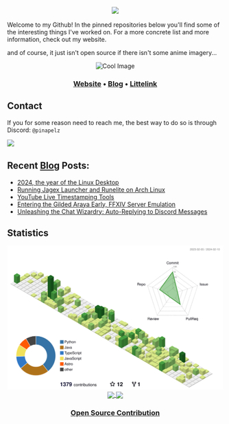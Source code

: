 <p align="center">
  <img src="https://user-images.githubusercontent.com/21994085/236544496-9f39ccee-f293-4f09-90de-931b23638f8f.png"/>
</p>
<div style="margin-top: 10px; margin-bottom: 10px;">
  <p>
  Welcome to my Github! In the pinned repositories below you'll find some of the interesting things I've worked on. For a more concrete list and more information, check out my website.

  and of course, it just isn't open source if there isn't some anime imagery...
  </p>
</div>

<p align="center">
  <img src="https://files.catbox.moe/279gmm.png" alt="Cool Image" width="200" height="200">
</p>

<h3 align="center">
  <a href="https://pinapelz.com">Website</a> •
  <a href="https://blog.pinapelz.com">Blog</a> •
  <a href="https://pinapelz.moe">Littelink</a>
</h3>

<h2>Contact</h2>
<p>If you for some reason need to reach me, the best way to do so is through Discord: <code>@pinapelz</code></p>
<a href="https://discord.com/users/246787839570739211">
  <img src="https://img.shields.io/badge/Discord-%235865F2.svg?style=for-the-badge&logo=discord&logoColor=white"/>
</a>

## Recent [Blog](https://pinapelz.com) Posts:

<!--START_SECTION:feed-->
* [2024, the year of the Linux Desktop](https:&#x2F;&#x2F;blog.pinapelz.com&#x2F;blog&#x2F;2024-year-of-the-linux-desktop&#x2F;)
* [Running Jagex Launcher and Runelite on Arch Linux](https:&#x2F;&#x2F;blog.pinapelz.com&#x2F;blog&#x2F;jagex-launcher-runelite-on-arch&#x2F;)
* [YouTube Live Timestamping Tools](https:&#x2F;&#x2F;blog.pinapelz.com&#x2F;blog&#x2F;youtube-live-timestamping&#x2F;)
* [Entering the Gilded Araya Early, FFXIV Server Emulation](https:&#x2F;&#x2F;blog.pinapelz.com&#x2F;blog&#x2F;ffxiv-gilded-araya&#x2F;)
* [Unleashing the Chat Wizardry: Auto-Replying to Discord Messages](https:&#x2F;&#x2F;blog.pinapelz.com&#x2F;blog&#x2F;discord-auto-reply&#x2F;)
<!--END_SECTION:feed-->

<h2>Statistics</h2>
<p align="center">
  <img src="https://raw.githubusercontent.com/pinapelz/pinapelz/main/profile-3d-contrib/profile-green-animate.svg" alt="Contributions Graph" width="730"/>
<a href="">
  <img height=200 align="center" src="https://github-readme-stats.vercel.app/api?username=pinapelz&rank_icon=github" />
</a>
<a href="">
  <img height=200 align="center" src="https://github-readme-stats.vercel.app/api/top-langs/?username=pinapelz&langs_count=12&card_width=320&layout=compact" />
</a>
</p>
<h3 align="center">
<a href="https://pinapelz.com/contributions/">Open Source Contribution</a>
  </h3>
